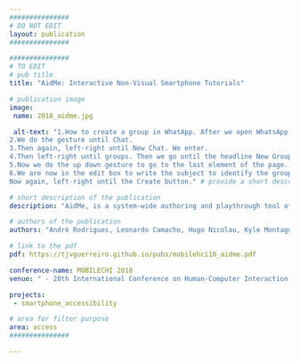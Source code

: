 ```yaml
---
###############
# DO NOT EDIT
layout: publication
###############

###############
# TO EDIT
# pub title
title: "AidMe: Interactive Non-Visual Smartphone Tutorials"

# publication image
image:
 name: 2018_aidme.jpg

 alt-text: "1.How to create a group in WhatApp. After we open WhatsApp.
2.We do the gesture until Chat.
3.Then again, left-right until New Chat. We enter.
4.Then left-right until groups. Then we go until the headline New Group. We enter.
5.Now we do the up down gesture to go to the last element of the page. Then without lifting the finger we double tap and stay on Next.
6.We are now in the edit box to write the subject to identify the group. We write the name and the subject and we click on the keyboard key to Submit.
Now again, left-right until the Create button." # provide a short description for the image #a11y

# short description of the publication
description: "AidMe, is a system-wide authoring and playthrough tool of non-visual interactive tutorials. Tutorials are created via user demonstration and narration. In a user study with 11 blind participants we identified issues with instruction delivery and user guidance providing insights into the development of accessible interactive non-visual tutorials."

# authors of the publication
authors: "André Rodrigues, Leonardo Camacho, Hugo Nicolau, Kyle Montague, Tiago Guerreiro"

# link to the pdf
pdf: https://tjvguerreiro.github.io/pubs/mobilehci18_aidme.pdf

conference-name: MOBILECHI 2018
venue: " - 20th International Conference on Human-Computer Interaction with Mobile Devices and Services, Barcelona, Spain, September, 2018"

projects:
 - smartphone_accessibility

# area for filter purpose
area: access
###############

---
```


